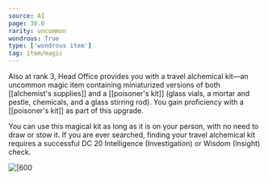 ```yaml
---
source: AI
page: 30.0
rarity: uncommon
wondrous: True
type: ['wondrous item']
tag: item/magic
---
```


Also at rank 3, Head Office provides you with a travel alchemical kit—an uncommon magic item containing miniaturized versions of both [[alchemist's supplies]] and a [[poisoner's kit]] (glass vials, a mortar and pestle, chemicals, and a glass stirring rod). You gain proficiency with a [[poisoner's kit]] as part of this upgrade.

You can use this magical kit as long as it is on your person, with no need to draw or stow it. If you are ever searched, finding your travel alchemical kit requires a successful DC 20 Intelligence (Investigation) or Wisdom (Insight) check.


![|600]()